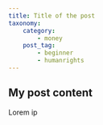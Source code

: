 ```yaml
---
title: Title of the post
taxonomy:
    category:
        - money
    post_tag:
        - beginner
        - humanrights
---
```


## My post content

Lorem ip